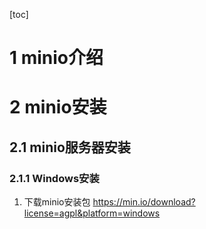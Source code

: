 [toc]

# 1 minio介绍

# 2 minio安装
## 2.1 minio服务器安装
### 2.1.1 Windows安装
1. 下载minio安装包
https://min.io/download?license=agpl&platform=windows